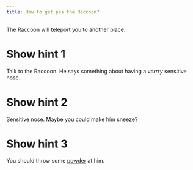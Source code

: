 ```yaml
---
title: How to get pas the Raccoon?
---
```


The Raccoon will teleport you to another place.

# Show hint 1
Talk to the Raccoon. He says something about having a *verrry* sensitive nose.

# Show hint 2
Sensitive nose. Maybe you could make him sneeze?

# Show hint 3
You should throw some [powder](01-find/02-powder.md) at him.
